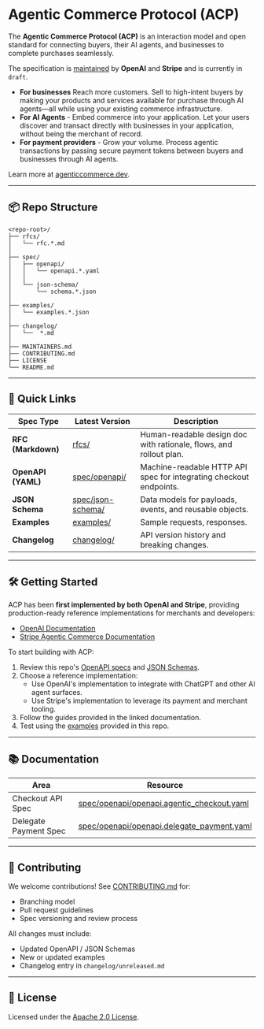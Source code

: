 # Agentic Commerce Protocol (ACP)

The **Agentic Commerce Protocol (ACP)** is an interaction model and open standard for connecting buyers, their AI agents, and businesses to complete purchases seamlessly.

The specification is [maintained](MAINTAINERS.md) by **OpenAI** and **Stripe** and is currently in `draft`.

- **For businesses** Reach more customers. Sell to high-intent buyers by making your products and services available for purchase through AI agents—all while using your existing commerce infrastructure.
- **For AI Agents** - Embed commerce into your application. Let your users discover and transact directly with businesses in your application, without being the merchant of record.
- **For payment providers** - Grow your volume. Process agentic transactions by passing secure payment tokens between buyers and businesses through AI agents.

Learn more at [agenticcommerce.dev](https://agenticcommerce.dev).

---

## 📦 Repo Structure

```plaintext
<repo-root>/
├── rfcs/
│   └── rfc.*.md
│
├── spec/
│   ├── openapi/
│   │   └── openapi.*.yaml
│   │
│   └── json-schema/
│       └── schema.*.json
│
├── examples/
│   └── examples.*.json
│
├── changelog/
│   └──  *.md
│
├── MAINTAINERS.md
├── CONTRIBUTING.md
├── LICENSE
└── README.md
```

---

## 🔗 Quick Links

| Spec Type          | Latest Version                         | Description                                                        |
| ------------------ | -------------------------------------- | ------------------------------------------------------------------ |
| **RFC (Markdown)** | [rfcs/](rfcs/)                         | Human-readable design doc with rationale, flows, and rollout plan. |
| **OpenAPI (YAML)** | [spec/openapi/](spec/openapi/)         | Machine-readable HTTP API spec for integrating checkout endpoints. |
| **JSON Schema**    | [spec/json-schema/](spec/json-schema/) | Data models for payloads, events, and reusable objects.            |
| **Examples**       | [examples/](examples/)                 | Sample requests, responses.                                        |
| **Changelog**      | [changelog/](changelog/)               | API version history and breaking changes.                          |

---

## 🛠 Getting Started

ACP has been **first implemented by both OpenAI and Stripe**, providing production-ready reference implementations for merchants and developers:

- [OpenAI Documentation](https://developers.openai.com/commerce/)
- [Stripe Agentic Commerce Documentation](https://docs.stripe.com/agentic-commerce)

To start building with ACP:

1. Review this repo's [OpenAPI specs](spec/openapi/) and [JSON Schemas](spec/json-schema/).
2. Choose a reference implementation:
   - Use OpenAI's implementation to integrate with ChatGPT and other AI agent surfaces.
   - Use Stripe's implementation to leverage its payment and merchant tooling.
3. Follow the guides provided in the linked documentation.
4. Test using the [examples](examples/) provided in this repo.

---

## 📚 Documentation

| Area                  | Resource                                                                                 |
| --------------------- | ---------------------------------------------------------------------------------------- |
| Checkout API Spec     | [spec/openapi/openapi.agentic_checkout.yaml](spec/openapi/openapi.agentic_checkout.yaml) |
| Delegate Payment Spec | [spec/openapi/openapi.delegate_payment.yaml](spec/openapi/openapi.delegate_payment.yaml) |

---

## 📝 Contributing

We welcome contributions! See [CONTRIBUTING.md](CONTRIBUTING.md) for:

- Branching model
- Pull request guidelines
- Spec versioning and review process

All changes must include:

- Updated OpenAPI / JSON Schemas
- New or updated examples
- Changelog entry in `changelog/unreleased.md`

---

## 📜 License

Licensed under the [Apache 2.0 License](LICENSE).

